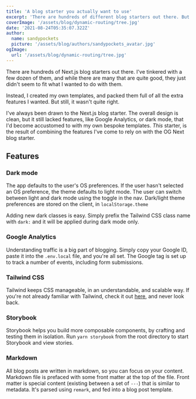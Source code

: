 ```yaml
---
title: 'A blog starter you actually want to use'
excerpt: 'There are hundreds of different blog starters out there. But none felt quite right. So I built my own. Based off the basic Next.js Blog Starter, but now with several handy features like dark mode (using local storage) or Google Analytics. It comes with Storybook too.'
coverImage: '/assets/blog/dynamic-routing/tree.jpg'
date: '2021-08-24T05:35:07.322Z'
author:
  name: sandypockets
  picture: '/assets/blog/authors/sandypockets_avatar.jpg'
ogImage:
  url: '/assets/blog/dynamic-routing/tree.jpg'
---
```


There are hundreds of Next.js blog starters out there. I've tinkered with a few dozen of them, and while there are many that are quite good, they just didn't seem to fit what I wanted to do with them. 

Instead, I created my own templates, and packed them full of all the extra features I wanted. But still, it wasn't quite right. 

I've always been drawn to the Next.js blog starter. The overall design is clean, but it still lacked features, like Google Analytics, or dark mode, that I'd become accustomed to with my own bespoke templates. _This_ starter, is the result of combining the features I've come to rely on with the OG Next blog starter. 

## Features
### Dark mode
The app defaults to the user's OS preferences. If the user hasn't selected an OS preference, the theme defaults to light mode. The user can switch between light and dark mode using the toggle in the nav. Dark/light theme preferences are stored on the client, in `localStorage.theme`

Adding new dark classes is easy. Simply prefix the Tailwind CSS class name with `dark:` and it will be applied during dark mode only. 

### Google Analytics
Understanding traffic is a big part of blogging. Simply copy your Google ID, paste it into the `.env.local` file, and you're all set. The Google tag is set up to track a number of events, including form submissions. 

### Tailwind CSS
Tailwind keeps CSS manageable, in an understandable, and scalable way. If you're not already familiar with Tailwind, check it out [here](https://tailwindcss.com), and never look back. 

### Storybook
Storybook helps you build more composable components, by crafting and testing them in isolation. Run `yarn storybook` from the root directory to start Storybook and view stories. 

### Markdown
All blog posts are written in markdown, so you can focus on your content. Markdown file is prefaced with some front matter at the top of the file. Front matter is special content (existing between a set of `---`) that is similar to metadata. It's parsed using `remark`, and fed into a blog post template. 

